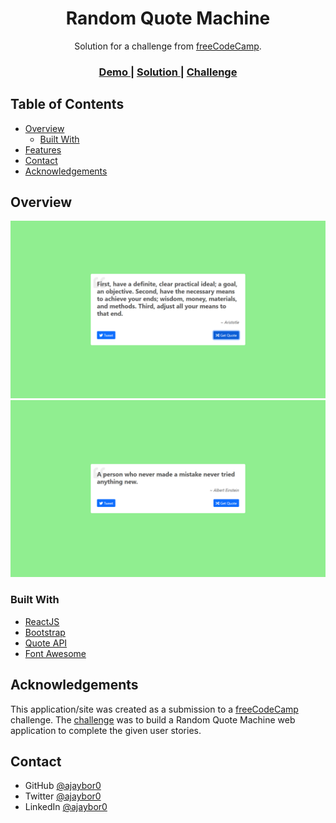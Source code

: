 <!-- Please update value in the {}  -->

<h1 align="center">Random Quote Machine</h1>

<div align="center">
   Solution for a challenge from  <a href="https://www.freecodecamp.org/" target="_blank">freeCodeCamp</a>.
</div>

<div align="center">
  <h3>
    <a href="https://quote-world.netlify.app/">
      Demo
    </a>
    <span> | </span>
    <a href="https://codepen.io/ajayboro7277/full/XWgxXgN">
      Solution
    </a>
    <span> | </span>
    <a href="https://www.freecodecamp.org/learn/front-end-development-libraries/front-end-development-libraries-projects/build-a-random-quote-machine">
      Challenge
    </a>
  </h3>
</div>

<!-- TABLE OF CONTENTS -->

## Table of Contents

- [Overview](#overview)
  - [Built With](#built-with)
- [Features](#features)
- [Contact](#contact)
- [Acknowledgements](#acknowledgements)

<!-- OVERVIEW -->

## Overview

<img src="assets/Screenshot-1.png" alt="Random Quote App Screenshot">
<img src="assets/Screenshot-2.png" alt="Random Quote App Screenshot">

### Built With

<!-- This section should list any major frameworks that you built your project using. Here are a few examples.-->

- [ReactJS](https://reactjs.org/)
- [Bootstrap](https://getbootstrap.com/)
- [Quote API](https://gist.githubusercontent.com/camperbot/5a022b72e96c4c9585c32bf6a75f62d9/raw/e3c6895ce42069f0ee7e991229064f167fe8ccdc/quotes.json")
- [Font Awesome](https://fontawesome.com/)

## Acknowledgements

This application/site was created as a submission to a [freeCodeCamp](https://www.freecodecamp.org/learn/front-end-development-libraries/) challenge. The [challenge](https://www.freecodecamp.org/learn/front-end-development-libraries/front-end-development-libraries-projects/build-a-random-quote-machine) was to build a Random Quote Machine web application to complete the given user stories.

## Contact

- GitHub [@ajaybor0](https://github.com/ajaybor0)
- Twitter [@ajaybor0](https://twitter.com/ajaybor0)
- LinkedIn [@ajaybor0](https://www.linkedin.com/in/ajaybor0/)
